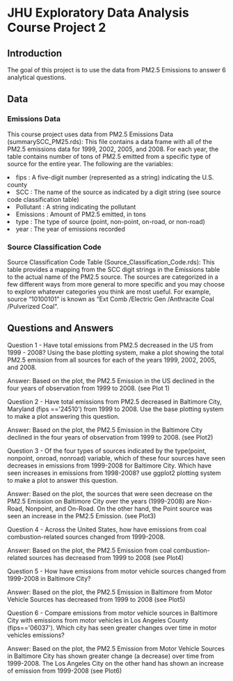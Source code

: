 # JHU Exploratory Data Analysis Course Project 2

## Introduction

The goal of this project is to use the data from PM2.5 Emissions to answer 6 analytical questions.

## Data

### Emissions Data
This course project uses data from PM2.5 Emissions Data (summarySCC_PM25.rds): This file contains a data frame with all of the PM2.5 emissions data for 1999, 2002, 2005, and 2008. For each year, the table contains number of tons of PM2.5 emitted from a specific type of source for the entire year. The following are the variables:

<li>fips      : A five-digit number (represented as a string) indicating the U.S. county
</li>
<li>SCC       : The name of the source as indicated by a digit string (see source code classification table)
</li><li>Pollutant : A string indicating the pollutant
</li><li>Emissions : Amount of PM2.5 emitted, in tons
</li><li>type      : The type of source (point, non-point, on-road, or non-road)
</li><li>year      : The year of emissions recorded</li>

### Source Classification Code

Source Classification Code Table (Source_Classification_Code.rds): This table provides a mapping from the SCC digit strings in the Emissions table to the actual name of the PM2.5 source. The sources are categorized in a few different ways from more general to more specific and you may choose to explore whatever categories you think are most useful. For example, source “10100101” is known as “Ext Comb /Electric Gen /Anthracite Coal /Pulverized Coal”.

## Questions and Answers

Question 1 - Have total emissions from PM2.5 decreased in the US from 1999 - 2008? Using the base plotting system, make a plot showing the total PM2.5 emission from all sources for each of the years 1999, 2002, 2005, and 2008.

Answer: Based on the plot, the PM2.5 Emission in the US declined in the four years of observation from 1999 to 2008. (see Plot 1)

Question 2 - Have total emissions from PM2.5 decreased in Baltimore City, Maryland (fips =='24510') from 1999 to 2008. Use the base plotting system to make a plot answering this question.

Answer: Based on the plot, the PM2.5 Emission in the Baltimore City declined in the four years of observation from 1999 to 2008. (see Plot2)

Question 3 - Of the four types of sources indicated by the type(point, nonpoint, onroad, nonroad) variable, which of these four sources have seen decreases in emissions from 1999-2008 for Baltimore City. Which have seen increases in emissions from 1998-2008? use ggplot2 plotting system to make a plot to answer this question.

Answer: Based on the plot, the sources that were seen decrease on the PM2.5 Emission on Baltimore City over the years (1999-2008) are Non-Road, Nonpoint, and On-Road. On the other hand, the Point source was seen an increase in the PM2.5 Emission. (see Plot3)

Question 4 - Across the United States, how have emissions from coal combustion-related sources changed from 1999-2008.

Answer: Based on the plot, the PM2.5 Emission from coal combustion-related sources has decreased from 1999 to 2008 (see Plot4)

Question 5 - How have emissions from motor vehicle sources changed from 1999-2008 in Baltimore City?

Answer: Based on the plot, the PM2.5 Emission in Baltimore from Motor Vehicle Sources has decreased from 1999 to 2008 (see Plot5)

Question 6 - Compare emissions from motor vehicle sources in Baltimore City with emissions from motor vehicles in Los Angeles County (fips=='06037'). Which city has seen greater changes over time in motor vehicles emissions?

Answer: Based on the plot, the PM2.5 Emission from Motor Vehicle Sources in Baltimore City has shown greater change (a decrease) over time from 1999-2008. The Los Angeles City on the other hand has shown an increase of emission from 1999-2008 (see Plot6)




